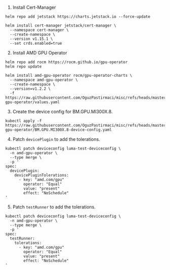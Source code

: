 1. Install Cert-Manager
```
helm repo add jetstack https://charts.jetstack.io --force-update

helm install cert-manager jetstack/cert-manager \
  --namespace cert-manager \
  --create-namespace \
  --version v1.15.1 \
  --set crds.enabled=true
```

2. Install AMD GPU Operator

```
helm repo add rocm https://rocm.github.io/gpu-operator
helm repo update

helm install amd-gpu-operator rocm/gpu-operator-charts \
  --namespace amd-gpu-operator \
  --create-namespace \
  --version=v1.2.2 \
  -f https://raw.githubusercontent.com/OguzPastirmaci/misc/refs/heads/master/amd-gpu-operator/values.yaml

```

3. Create the device config for BM.GPU.MI300X.8.

```
kubectl apply -f https://raw.githubusercontent.com/OguzPastirmaci/misc/refs/heads/master/amd-gpu-operator/BM.GPU.MI300X.8-device-config.yaml
```   

4.  Patch `devicePlugin` to add the tolerations.

```
kubectl patch deviceconfig luma-test-deviceconfig \
  -n amd-gpu-operator \
  --type merge \
  -p '
spec:
  devicePlugin:
    devicePluginTolerations:
      - key: "amd.com/gpu"
        operator: "Equal"
        value: "present"
        effect: "NoSchedule"
'
```

5. Patch `testRunner` to add the tolerations.

```
kubectl patch deviceconfig luma-test-deviceconfig \
  -n amd-gpu-operator \
  --type merge \
  -p '
spec:
  testRunner:
    tolerations:
      - key: "amd.com/gpu"
        operator: "Equal"
        value: "present"
        effect: "NoSchedule"
'
```
